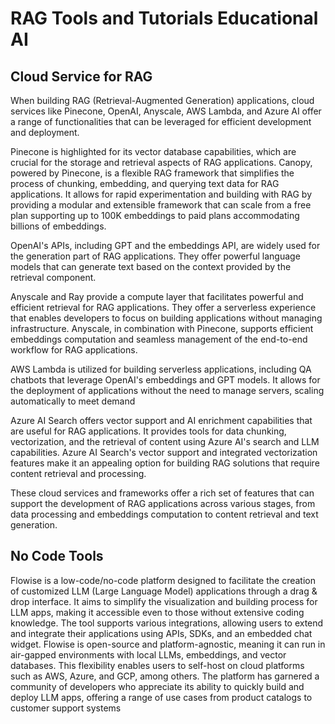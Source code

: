 # RAG Tools and Tutorials Educational AI

## Cloud Service for RAG

When building RAG (Retrieval-Augmented Generation) applications, cloud services like Pinecone, OpenAI, Anyscale, AWS Lambda, and Azure AI offer a range of functionalities that can be leveraged for efficient development and deployment. 

Pinecone is highlighted for its vector database capabilities, which are crucial for the storage and retrieval aspects of RAG applications. Canopy, powered by Pinecone, is a flexible RAG framework that simplifies the process of chunking, embedding, and querying text data for RAG applications. It allows for rapid experimentation and building with RAG by providing a modular and extensible framework that can scale from a free plan supporting up to 100K embeddings to paid plans accommodating billions of embeddings.

OpenAI's APIs, including GPT and the embeddings API, are widely used for the generation part of RAG applications. They offer powerful language models that can generate text based on the context provided by the retrieval component.

Anyscale and Ray provide a compute layer that facilitates powerful and efficient retrieval for RAG applications. They offer a serverless experience that enables developers to focus on building applications without managing infrastructure. Anyscale, in combination with Pinecone, supports efficient embeddings computation and seamless management of the end-to-end workflow for RAG applications.

AWS Lambda is utilized for building serverless applications, including QA chatbots that leverage OpenAI's embeddings and GPT models. It allows for the deployment of applications without the need to manage servers, scaling automatically to meet demand

Azure AI Search offers vector support and AI enrichment capabilities that are useful for RAG applications. It provides tools for data chunking, vectorization, and the retrieval of content using Azure AI's search and LLM capabilities. Azure AI Search's vector support and integrated vectorization features make it an appealing option for building RAG solutions that require content retrieval and processing.

These cloud services and frameworks offer a rich set of features that can support the development of RAG applications across various stages, from data processing and embeddings computation to content retrieval and text generation.


## No Code Tools

Flowise is a low-code/no-code platform designed to facilitate the creation of customized LLM (Large Language Model) applications through a drag & drop interface. It aims to simplify the visualization and building process for LLM apps, making it accessible even to those without extensive coding knowledge. The tool supports various integrations, allowing users to extend and integrate their applications using APIs, SDKs, and an embedded chat widget. Flowise is open-source and platform-agnostic, meaning it can run in air-gapped environments with local LLMs, embeddings, and vector databases. This flexibility enables users to self-host on cloud platforms such as AWS, Azure, and GCP, among others. The platform has garnered a community of developers who appreciate its ability to quickly build and deploy LLM apps, offering a range of use cases from product catalogs to customer support systems

